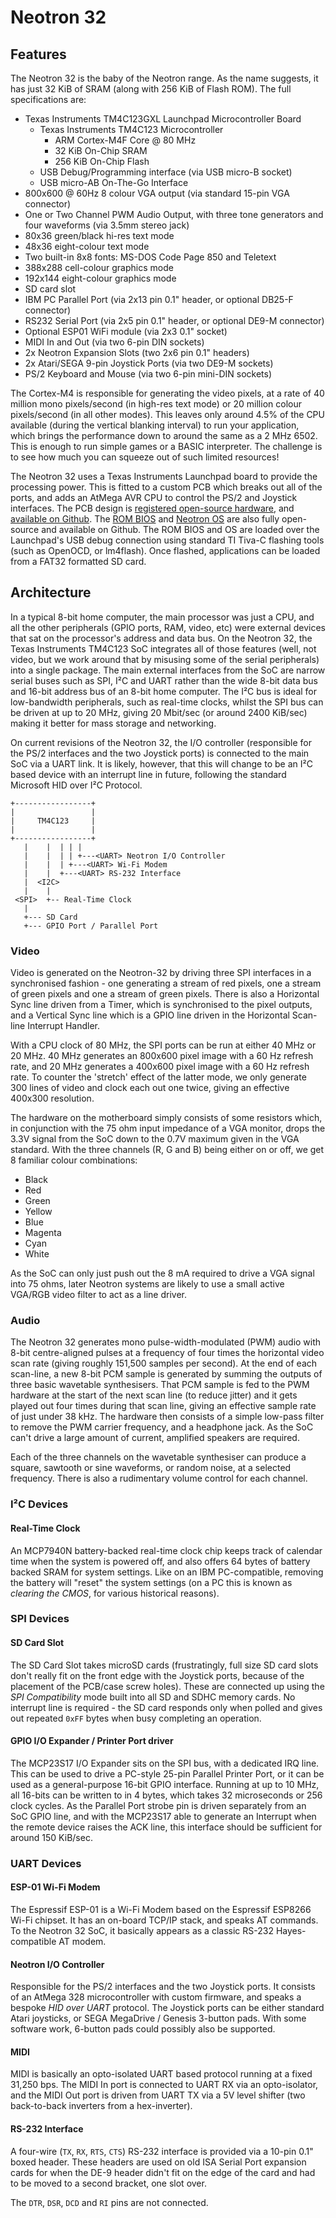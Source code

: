 # Neotron 32

## Features

The Neotron 32 is the baby of the Neotron range. As the name suggests, it has just 32 KiB of SRAM (along with 256 KiB of Flash ROM). The full specifications are:

* Texas Instruments TM4C123GXL Launchpad Microcontroller Board
	* Texas Instruments TM4C123 Microcontroller
		* ARM Cortex-M4F Core @ 80 MHz
		* 32 KiB On-Chip SRAM
		* 256 KiB On-Chip Flash
	* USB Debug/Programming interface (via USB micro-B socket)
	* USB micro-AB On-The-Go Interface
* 800x600 @ 60Hz 8 colour VGA output (via standard 15-pin VGA connector)
* One or Two Channel PWM Audio Output, with three tone generators and four waveforms (via 3.5mm stereo jack)
* 80x36 green/black hi-res text mode
* 48x36 eight-colour text mode
* Two built-in 8x8 fonts: MS-DOS Code Page 850 and Teletext
* 388x288 cell-colour graphics mode
* 192x144 eight-colour graphics mode
* SD card slot
* IBM PC Parallel Port (via 2x13 pin 0.1" header, or optional DB25-F connector)
* RS232 Serial Port (via 2x5 pin 0.1" header, or optional DE9-M connector)
* Optional ESP01 WiFi module (via 2x3 0.1" socket)
* MIDI In and Out (via two 6-pin DIN sockets)
* 2x Neotron Expansion Slots (two 2x6 pin 0.1" headers)
* 2x Atari/SEGA 9-pin Joystick Ports (via two DE9-M sockets)
* PS/2 Keyboard and Mouse (via two 6-pin mini-DIN sockets)

The Cortex-M4 is responsible for generating the video pixels, at a rate of 40 million mono pixels/second (in high-res text mode) or 20 million colour pixels/second (in all other modes). This leaves only around 4.5% of the CPU available (during the vertical blanking interval) to run your application, which brings the performance down to around the same as a 2 MHz 6502. This is enough to run simple games or a BASIC interpreter. The challenge is to see how much you can squeeze out of such limited resources!

The Neotron 32 uses a Texas Instruments Launchpad board to provide the processing power. This is fitted to a custom PCB which breaks out all of the ports, and adds an AtMega AVR CPU to control the PS/2 and Joystick interfaces. The PCB design is [registered open-source hardware], and [available on Github]. The [ROM BIOS] and [Neotron OS] are also fully open-source and available on Github. The ROM BIOS and OS are loaded over the Launchpad's USB debug connection using standard TI Tiva-C flashing tools (such as OpenOCD, or lm4flash). Once flashed, applications can be loaded from a FAT32 formatted SD card.

[registered open-source hardware]: https://certification.oshwa.org/uk000007.html
[available on Github]: https://github.com/neotron-compute/neotron-32-hardware
[ROM BIOS]: https://github.com/neotron-compute/neotron-32-bios
[Neotron OS]: https://github.com/neotron-compute/neotron-os

## Architecture

In a typical 8-bit home computer, the main processor was just a CPU, and all the other peripherals (GPIO ports, RAM, video, etc) were external devices that sat on the processor's address and data bus. On the Neotron 32, the Texas Instruments TM4C123 SoC integrates all of those features (well, not video, but we work around that by misusing some of the serial peripherals) into a single package. The main external interfaces from the SoC are narrow serial buses such as SPI, I²C and UART rather than the wide 8-bit data bus and 16-bit address bus of an 8-bit home computer. The I²C bus is ideal for low-bandwidth peripherals, such as real-time clocks, whilst the SPI bus can be driven at up to 20 MHz, giving 20 Mbit/sec (or around 2400 KiB/sec) making it better for mass storage and networking.

On current revisions of the Neotron 32, the I/O controller (responsible for the PS/2 interfaces and the two Joystick ports) is connected to the main SoC via a UART link. It is likely, however, that this will change to be an I²C based device with an interrupt line in future, following the standard Microsoft HID over I²C Protocol.

```
+-----------------+
|                 |
|     TM4C123     |
|                 |
+-----------------+
   |    |  | | |
   |    |  | | +---<UART> Neotron I/O Controller
   |    |  | +---<UART> Wi-Fi Modem
   |    |  +---<UART> RS-232 Interface
   |  <I2C>
   |    |
 <SPI>  +-- Real-Time Clock
   |
   +--- SD Card
   +--- GPIO Port / Parallel Port
```

### Video

Video is generated on the Neotron-32 by driving three SPI interfaces in a synchronised fashion - one generating a stream of red pixels, one a stream of green pixels and one a stream of green pixels. There is also a Horizontal Sync line driven from a Timer, which is synchronised to the pixel outputs, and a Vertical Sync line which is a GPIO line driven in the Horizontal Scan-line Interrupt Handler.

With a CPU clock of 80 MHz, the SPI ports can be run at either 40 MHz or 20 MHz. 40 MHz generates an 800x600 pixel image with a 60 Hz refresh rate, and 20 MHz generates a 400x600 pixel image with a 60 Hz refresh rate. To counter the 'stretch' effect of the latter mode, we only generate 300 lines of video and clock each out one twice, giving an effective 400x300 resolution.

The hardware on the motherboard simply consists of some resistors which, in conjunction with the 75 ohm input impedance of a VGA monitor, drops the 3.3V signal from the SoC down to the 0.7V maximum given in the VGA standard. With the three channels (R, G and B) being either on or off, we get 8 familiar colour combinations:

* Black
* Red
* Green
* Yellow
* Blue
* Magenta
* Cyan
* White

As the SoC can only just push out the 8 mA required to drive a VGA signal into 75 ohms, later Neotron systems are likely to use a small active VGA/RGB video filter to act as a line driver.

### Audio

The Neotron 32 generates mono pulse-width-modulated (PWM) audio with 8-bit centre-aligned pulses at a frequency of four times the horizontal video scan rate (giving roughly 151,500 samples per second). At the end of each scan-line, a new 8-bit PCM sample is generated by summing the outputs of three basic wavetable synthesisers. That PCM sample is fed to the PWM hardware at the start of the next scan line (to reduce jitter) and it gets played out four times during that scan line, giving an effective sample rate of just under 38 kHz. The hardware then consists of a simple low-pass filter to remove the PWM carrier frequency, and a headphone jack. As the SoC can't drive a large amount of current, amplified speakers are required.

Each of the three channels on the wavetable synthesiser can produce a square, sawtooth or sine waveforms, or random noise, at a selected frequency. There is also a rudimentary volume control for each channel.

### I²C Devices

#### Real-Time Clock

An MCP7940N battery-backed real-time clock chip keeps track of calendar time when the system is powered off, and also offers 64 bytes of battery backed SRAM for system settings. Like on an IBM PC-compatible, removing the battery will "reset" the system settings (on a PC this is known as *clearing the CMOS*, for various historical reasons).

### SPI Devices

#### SD Card Slot

The SD Card Slot takes microSD cards (frustratingly, full size SD card slots don't really fit on the front edge with the Joystick ports, because of the placement of the PCB/case screw holes). These are connected up using the *SPI Compatibility* mode built into all SD and SDHC memory cards. No interrupt line is required - the SD card responds only when polled and gives out repeated `0xFF` bytes when busy completing an operation.

#### GPIO I/O Expander / Printer Port driver

The MCP23S17 I/O Expander sits on the SPI bus, with a dedicated IRQ line. This can be used to drive a PC-style 25-pin Parallel Printer Port, or it can be used as a general-purpose 16-bit GPIO interface. Running at up to 10 MHz, all 16-bits can be written to in 4 bytes, which takes 32 microseconds or 256 clock cycles. As the Parallel Port strobe pin is driven separately from an SoC GPIO line, and with the MCP23S17 able to generate an Interrupt when the remote device raises the ACK line, this interface should be sufficient for around 150 KiB/sec.

### UART Devices

#### ESP-01 Wi-Fi Modem

The Espressif ESP-01 is a Wi-Fi Modem based on the Espressif ESP8266 Wi-Fi chipset. It has an on-board TCP/IP stack, and speaks AT commands. To the Neotron 32 SoC, it basically appears as a classic RS-232 Hayes-compatible AT modem.

#### Neotron I/O Controller

Responsible for the PS/2 interfaces and the two Joystick ports. It consists of an AtMega 328 microcontroller with custom firmware, and speaks a bespoke *HID over UART* protocol. The Joystick ports can be either standard Atari joysticks, or SEGA MegaDrive / Genesis 3-button pads. With some software work, 6-button pads could possibly also be supported.

#### MIDI

MIDI is basically an opto-isolated UART based protocol running at a fixed 31,250 bps. The MIDI In port is connected to UART RX via an opto-isolator, and the MIDI Out port is driven from UART TX via a 5V level shifter (two back-to-back inverters from a hex-inverter).

#### RS-232 Interface

A four-wire (`TX`, `RX`, `RTS`, `CTS`) RS-232 interface is provided via a 10-pin 0.1" boxed header. These headers are used on old ISA Serial Port expansion cards for when the DE-9 header didn't fit on the edge of the card and had to be moved to a second bracket, one slot over.

The `DTR`, `DSR`, `DCD` and `RI` pins are not connected.
